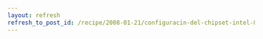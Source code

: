 ```yaml
---
layout: refresh
refresh_to_post_id: /recipe/2008-01-21/configuracin-del-chipset-intel-82801h-con-alsa.html
---
```

